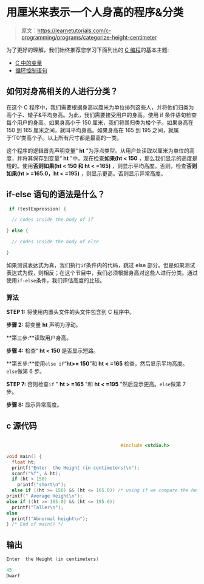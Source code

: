 # 用厘米来表示一个人身高的程序&分类

> 原文：<https://learnetutorials.com/c-programming/programs/categorize-height-centimeter>

为了更好的理解，我们始终推荐您学习下面列出的 [C 编程](../ "C programming")的基本主题:

*   [C 中的变量](../../c-programming/variables)
*   [循环控制语句](../../c-programming/loop-control-statements)

## 如何对身高相关的人进行分类？

在这个 C 程序中，我们需要根据身高以厘米为单位排列这些人，并将他们归类为高个子、矮子&平均身高。为此，我们需要接受用户的身高。使用 if 条件语句检查每个用户的身高。如果身高小于 150 厘米，我们将其归类为矮个子。如果身高在 150 到 165 厘米之间，就叫平均身高。如果身高在 165 到 195 之间，就属于‘T0’类高个子。以上所有尺寸都是最高的一类。

这个程序的逻辑首先声明变量“ **ht** ”为浮点类型。从用户处读取以厘米为单位的高度，并将其保存到变量“ **ht** ”中。现在检查**如果(ht < 150** ，那么我们显示的高度是短的。使用**否则如果(ht < 150 和 ht < =165)** ，则显示平均高度。否则，检查**否则如果(ht > =165.0，ht < =195)** ，则显示更高。否则显示异常高度。

## if-else 语句的语法是什么？

```c
 if (testExpression) {

  // codes inside the body of if

} else {

  // codes inside the body of else

} 

```

如果测试表达式为真，我们执行`if`条件内的代码，跳过 else 部分。但是如果测试表达式为假，则相反；在这个节目中，我们必须根据身高对这些人进行分类。通过使用`if-else`条件，我们评估高度的比较。

### 算法

**STEP 1:** 将使用内置头文件的头文件包含到 C 程序中。

**步骤 2:** 将变量 **ht** 声明为浮动。

**第三步:**读取用户身高。

**步骤 4:** 检查“ **ht < 150** 是否显示短路。

**第五步:**使用`else if`“**ht>= 150**”和 **ht < =165** 检查，然后显示平均高度。`else`做第 6 步。

**STEP 7:** 否则检查`if` " **ht > =165** "和 **ht < =195** "然后显示更高。`else`做第 7 步。

**步骤 8:** 显示异常高度。

## c 源代码

```c

                                          #include <stdio.h>

void main() {
  float ht;
  printf("Enter  the Height (in centimeters)\n");
  scanf("%f", & ht);
  if (ht < 150)
    printf("short\n");
  else if ((ht >= 150) && (ht <= 165.0)) /* using if we compare the heights */
printf(" Average Height\n");
else if ((ht >= 165.0) && (ht <= 195.0))
  printf("Taller\n");
else
  printf("Abnormal height\n");
} /* End of main() */

```

## 输出

```c
Enter  the Height (in centimeters)

45
Dwarf
```